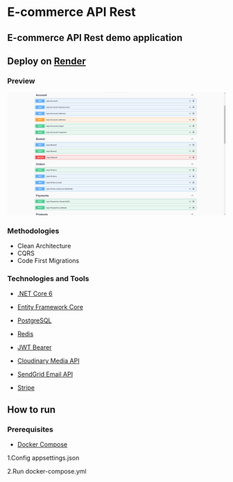 # E-commerce API Rest

## E-commerce API Rest demo application

## Deploy on [Render](https://net-core-e-commerce-api-rest.onrender.com/swagger/index.html)

### Preview

![Application image preview](/Documentation/Preview.png)

### Methodologies

- Clean Architecture
- CQRS
- Code First Migrations

### Technologies and Tools

- [.NET Core 6](https://dotnet.microsoft.com/en-us/download/dotnet/6.0)

- [Entity Framework Core](https://docs.microsoft.com/en-us/ef/core/)

- [PostgreSQL](https://www.postgresql.org/)

- [Redis](https://redis.com/)

- [JWT Bearer](https://jwt.io/introduction)

- [Cloudinary Media API](https://cloudinary.com/products/programmable_media)

- [SendGrid Email API](https://sendgrid.com/solutions/email-api/)

- [Stripe](https://stripe.com/docs/api?lang=dotnet)

## How to run

### Prerequisites

- [Docker Compose](https://docs.docker.com/compose/)

1.Config appsettings.json

2.Run docker-compose.yml
